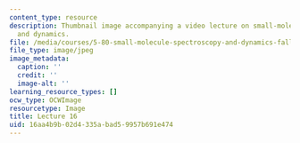 ```yaml
---
content_type: resource
description: Thumbnail image accompanying a video lecture on small-molecule spectroscopy
  and dynamics.
file: /media/courses/5-80-small-molecule-spectroscopy-and-dynamics-fall-2008/16aa4b9b02d4335abad59957b691e474_mit5_80f08lec16_th.jpg
file_type: image/jpeg
image_metadata:
  caption: ''
  credit: ''
  image-alt: ''
learning_resource_types: []
ocw_type: OCWImage
resourcetype: Image
title: Lecture 16
uid: 16aa4b9b-02d4-335a-bad5-9957b691e474
---
```

